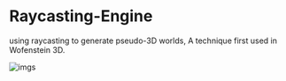 # Raycasting-Engine
using raycasting to generate pseudo-3D worlds, A technique first used in Wofenstein 3D.




![imgs](https://i.ibb.co/GQxxzMC/ezgif-com-video-to-gif.gif)
